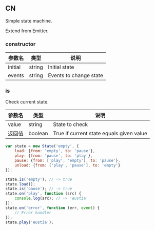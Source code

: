 ## CN

Simple state machine.

Extend from Emitter.

### constructor

|参数名|类型|说明|
|-----|----|---|
|initial|string|Initial state         |
|events |string|Events to change state|

### is

Check current state.

|参数名|类型|说明|
|-----|----|---|
|value |string |State to check                          |
|返回值|boolean|True if current state equals given value|

```javascript
var state = new State('empty', {
    load: {from: 'empty', to: 'pause'},
    play: {from: 'pause', to: 'play'},
    pause: {from: ['play', 'empty'], to: 'pause'},
    unload: {from: ['play', 'pause'], to: 'empty'}
});

state.is('empty'); // -> true
state.load();
state.is('pause'); // -> true
state.on('play', function (src) {
    console.log(src); // -> 'eustia'
});
state.on('error', function (err, event) {
    // Error handler
});
state.play('eustia');
```